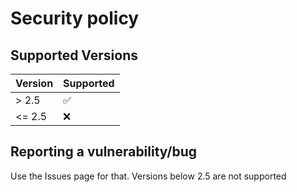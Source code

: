 # Security policy

## Supported Versions

| Version | Supported          |
| ------- | ------------------ |
| > 2.5   | :white_check_mark: |
| <= 2.5  | :x:                |

## Reporting a vulnerability/bug

Use the Issues page for that. Versions below 2.5 are not supported
